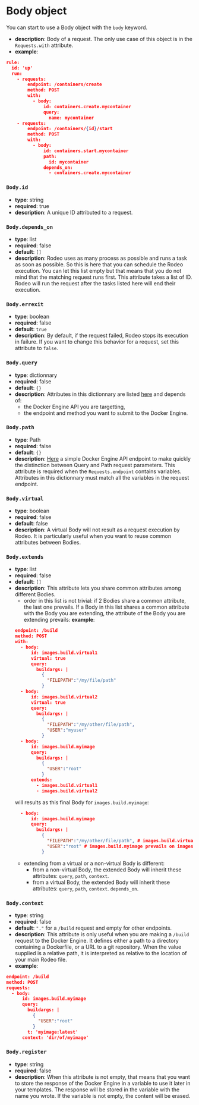 # Body object

You can start to use a Body object with the `body` keyword.

- **description**: Body of a request. The only use case of this object is in the `Requests.with` attribute.
- **example**:
```json
rule:
  id: 'up'
  run:
    - requests:
        endpoint: /containers/create
        method: POST
        with:
          - body:
              id: containers.create.mycontainer
              query:
                name: mycontainer
    - requests:
        endpoint: /containers/{id}/start
        method: POST
        with:
          - body:
              id: containers.start.mycontainer
              path:
                id: mycontainer
              depends_on:
                - containers.create.mycontainer
```

### `Body.id`

- **type**: string
- **required**: true
- **description**: A unique ID attributed to a request.

### `Body.depends_on`

- **type**: list
- **required**: false
- **default**: `[]`
- **description**: Rodeo uses as many process as possible and runs a task as soon as possible. So this is here that you can schedule the Rodeo execution. You can let this list empty but that means that you do not mind that the matching request runs first. This attribute takes a list of ID. Rodeo will run the request after the tasks listed here will end their execution.

### `Body.errexit`

- **type**: boolean
- **required**: false
- **default**: `true`
- **description**: By default, if the request failed, Rodeo stops its execution in failure. If you want to change this behavior for a request, set this attribute to `false`.

### `Body.query`

- **type**: dictionnary
- **required**: false
- **default**: `{}`
- **description**: Attributes in this dictionnary are listed [here](https://docs.docker.com/engine/api/latest) and depends of:
    - the Docker Engine API you are targetting,
    - the endpoint and method you want to submit to the Docker Engine.

### `Body.path`

- **type**: Path
- **required**: false
- **default**: `{}`
- **description**: [Here](https://docs.docker.com/engine/api/v1.45/#tag/Container/operation/ContainerInspect) a simple Docker Engine API endpoint to make quickly the distinction between Query and Path request parameters. This attribute is required when the `Requests.endpoint` contains variables. Attributes in this dictionnary must match all the variables in the request endpoint.

### `Body.virtual`

- **type**: boolean
- **required**: false
- **default**: false
- **description**: A virtual Body will not result as a request execution by Rodeo. It is particularly useful when you want to reuse common attributes between Bodies.

### `Body.extends`

- **type**: list
- **required**: false
- **default**: `[]`
- **description**: This attribute lets you share common attributes among different Bodies.
    - order in this list is not trivial: if 2 Bodies share a common attribute, the last one prevails. If a Body in this list shares a common attribute with the Body you are extending, the attribute of the Body you are extending prevails:
    **example**:
    ```json
    endpoint: /build
    method: POST
    with:
      - body:
          id: images.build.virtual1
          virtual: true
          query:
            buildargs: |
              {
                "FILEPATH":"/my/file/path"
              }
      - body:
          id: images.build.virtual2
          virtual: true
          query:
            buildargs: |
              {
                "FILEPATH":"/my/other/file/path",
                "USER":"myuser"
              }
      - body:
          id: images.build.myimage
          query:
            buildargs: |
              {
                "USER":"root"
              }
          extends:
            - images.build.virtual1
            - images.build.virtual2
    ```
    will results as this final Body for `images.build.myimage`:
    ```json
      - body:
          id: images.build.myimage
          query:
            buildargs: |
              {
                "FILEPATH":"/my/other/file/path", # images.build.virtual1 prevails on images.build.virtual2
                "USER":"root" # images.build.myimage prevails on images.build.virtual1 and images.build.virtual2
              }
    ```
    - extending from a virtual or a non-virtual Body is different:
        - from a non-virtual Body, the extended Body will inherit these attributes: `query`, `path`, `context`.
        - from a virtual Body, the extended Body will inherit these attributes: `query`, `path`, `context`. `depends_on`.

### `Body.context`

- **type**: string
- **required**: false
- **default**: `"."` for a `/build` request and empty for other endpoints.
- **description**: This attribute is only useful when you are making a `/build` request to the Docker Engine. It defines either a path to a directory containing a Dockerfile, or a URL to a git repository. When the value supplied is a relative path, it is interpreted as relative to the location of your main Rodeo file. 
- **example**:
```json
endpoint: /build
method: POST
requests:
  - body:
      id: images.build.myimage
      query:
        buildargs: |
          {
            "USER":"root"
          }
        t: 'myimage:latest'
      context: 'dir/of/myimage'
```

### `Body.register`

- **type**: string 
- **required**: false
- **description**: When this attribute is not empty, that means that you want to store the response of the Docker Engine in a variable to use it later in your templates. The response will be stored in the variable with the name you wrote. If the variable is not empty, the content will be erased.
